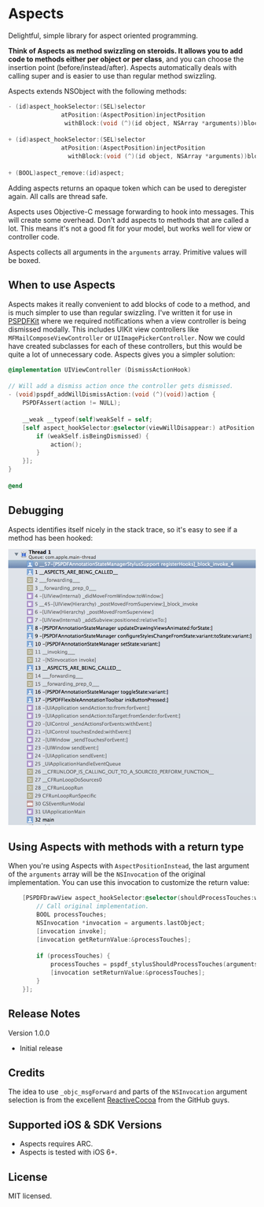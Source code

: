 Aspects
=======

Delightful, simple library for aspect oriented programming.

**Think of Aspects as method swizzling on steroids. It allows you to add code to methods either per object or per class**, and you can choose the insertion point (before/instead/after). Aspects automatically deals with calling super and is easier to use than regular method swizzling.

Aspects extends NSObject with the following methods:

```objectivec
- (id)aspect_hookSelector:(SEL)selector
               atPosition:(AspectPosition)injectPosition
                withBlock:(void (^)(id object, NSArray *arguments))block;

+ (id)aspect_hookSelector:(SEL)selector
               atPosition:(AspectPosition)injectPosition
                 withBlock:(void (^)(id object, NSArray *arguments))block;

+ (BOOL)aspect_remove:(id)aspect;
```

Adding aspects returns an opaque token which can be used to deregister again. All calls are thread safe.

Aspects uses Objective-C message forwarding to hook into messages. This will create some overhead. Don't add aspects to methods that are called a lot. This means it's not a good fit for your model, but works well for view or controller code.

Aspects collects all arguments in the `arguments` array. Primitive values will be boxed.

When to use Aspects
-------------------
Aspects makes it really convenient to add blocks of code to a method, and is much simpler to use than regular swizzling. I've written it for use in [PSPDFKit](http://pspdfkit.com) where we required notifications when a view controller is being dismissed modally. This includes UIKit view controllers like `MFMailComposeViewController` or `UIImagePickerController`. Now we could have created subclasses for each of these controllers, but this would be quite a lot of unnecessary code. Aspects gives you a simpler solution:

```objectivec
@implementation UIViewController (DismissActionHook)

// Will add a dismiss action once the controller gets dismissed.
- (void)pspdf_addWillDismissAction:(void (^)(void))action {
    PSPDFAssert(action != NULL);

    __weak __typeof(self)weakSelf = self;
    [self aspect_hookSelector:@selector(viewWillDisappear:) atPosition:AspectPositionAfter withBlock:^(id object, NSArray *arguments) {
        if (weakSelf.isBeingDismissed) {
            action();
        }
    }];
}

@end
```

Debugging
---------
Aspects identifies itself nicely in the stack trace, so it's easy to see if a method has been hooked:

![Stacktrace](stacktrace.png)

Using Aspects with methods with a return type
---------------------------------------------

When you're using Aspects with `AspectPositionInstead`, the last argument of the `arguments` array will be the `NSInvocation` of the original implementation. You can use this invocation to customize the return value:

```objectivec
    [PSPDFDrawView aspect_hookSelector:@selector(shouldProcessTouches:withEvent:) atPosition:AspectPositionInstead withBlock:^(id object, NSArray *arguments) {
        // Call original implementation.
        BOOL processTouches;
        NSInvocation *invocation = arguments.lastObject;
        [invocation invoke];
        [invocation getReturnValue:&processTouches];

        if (processTouches) {
            processTouches = pspdf_stylusShouldProcessTouches(arguments[0], arguments[1]);
            [invocation setReturnValue:&processTouches];
        }
    }];
```


Release Notes
-----------------

Version 1.0.0

- Initial release

Credits
-------
The idea to use `_objc_msgForward` and parts of the `NSInvocation` argument selection is from the excellent [ReactiveCocoa](https://github.com/ReactiveCocoa/ReactiveCocoa) from the GitHub guys.


Supported iOS & SDK Versions
-----------------------------

* Aspects requires ARC.
* Aspects is tested with iOS 6+.

License
-------
MIT licensed.